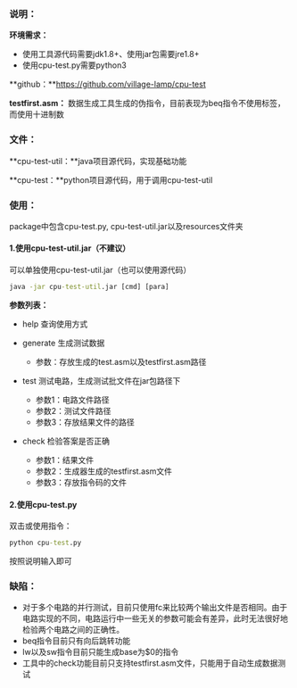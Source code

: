 ### 说明：

**环境需求：**

+ 使用工具源代码需要jdk1.8+、使用jar包需要jre1.8+
+ 使用cpu-test.py需要python3

**github：**https://github.com/village-lamp/cpu-test

**testfirst.asm：** 数据生成工具生成的伪指令，目前表现为beq指令不使用标签，而使用十进制数

### 文件：

**cpu-test-util：**java项目源代码，实现基础功能

**cpu-test：**python项目源代码，用于调用cpu-test-util

### 使用：

package中包含cpu-test.py, cpu-test-util.jar以及resources文件夹

#### 1.使用cpu-test-util.jar（不建议）

可以单独使用cpu-test-util.jar（也可以使用源代码）

```cmd
java -jar cpu-test-util.jar [cmd] [para]
```

**参数列表：**

+ help 查询使用方式

+ generate 生成测试数据
  + 参数：存放生成的test.asm以及testfirst.asm路径
+ test 测试电路，生成测试批文件在jar包路径下
  + 参数1：电路文件路径
  + 参数2：测试文件路径
  + 参数3：存放结果文件的路径
+ check 检验答案是否正确
  + 参数1：结果文件
  + 参数2：生成器生成的testfirst.asm文件
  + 参数3：存放指令码的文件

#### 2.使用cpu-test.py

双击或使用指令：

```cmd
python cpu-test.py
```

按照说明输入即可

### 缺陷：

+ 对于多个电路的并行测试，目前只使用fc来比较两个输出文件是否相同。由于电路实现的不同，电路运行中一些无关的参数可能会有差异，此时无法很好地检验两个电路之间的正确性。
+ beq指令目前只有向后跳转功能
+ lw以及sw指令目前只能生成base为$0的指令
+ 工具中的check功能目前只支持testfirst.asm文件，只能用于自动生成数据测试

